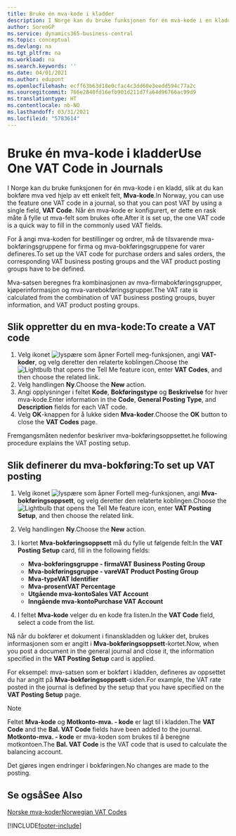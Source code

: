 ```yaml
---
title: Bruke én mva-kode i kladder
description: I Norge kan du bruke funksjonen for én mva-kode i en kladd, slik at du kan bokføre mva ved hjelp av ett enkelt felt, Mva-kode.
author: SorenGP
ms.service: dynamics365-business-central
ms.topic: conceptual
ms.devlang: na
ms.tgt_pltfrm: na
ms.workload: na
ms.search.keywords: ''
ms.date: 04/01/2021
ms.author: edupont
ms.openlocfilehash: ecff63b63d18e0cfac4c3dd60e3eedd594c77a2c
ms.sourcegitcommit: 766e2840fd16efb901d211d7fa64d96766ac99d9
ms.translationtype: HT
ms.contentlocale: nb-NO
ms.lasthandoff: 03/31/2021
ms.locfileid: "5783614"
---
```

# <a name="use-one-vat-code-in-journals"></a><span data-ttu-id="85cfe-103">Bruke én mva-kode i kladder</span><span class="sxs-lookup"><span data-stu-id="85cfe-103">Use One VAT Code in Journals</span></span>
<span data-ttu-id="85cfe-104">I Norge kan du bruke funksjonen for én mva-kode i en kladd, slik at du kan bokføre mva ved hjelp av ett enkelt felt, **Mva-kode**.</span><span class="sxs-lookup"><span data-stu-id="85cfe-104">In Norway, you can use the feature one VAT code in a journal, so that you can post VAT by using a single field, **VAT Code**.</span></span> <span data-ttu-id="85cfe-105">Når én mva-kode er konfigurert, er dette en rask måte å fylle ut mva-felt som brukes ofte.</span><span class="sxs-lookup"><span data-stu-id="85cfe-105">After it is set up, the one VAT code is a quick way to fill in the commonly used VAT fields.</span></span>  

<span data-ttu-id="85cfe-106">For å angi mva-koden for bestillinger og ordrer, må de tilsvarende mva-bokføringsgruppene for firma og mva-bokføringsgruppene for varer defineres.</span><span class="sxs-lookup"><span data-stu-id="85cfe-106">To set up the VAT code for purchase orders and sales orders, the corresponding VAT business posting groups and the VAT product posting groups have to be defined.</span></span>  

<span data-ttu-id="85cfe-107">Mva-satsen beregnes fra kombinasjonen av mva-firmabokføringsgrupper, kjøperinformasjon og mva-varebokføringsgrupper.</span><span class="sxs-lookup"><span data-stu-id="85cfe-107">The VAT rate is calculated from the combination of VAT business posting groups, buyer information, and VAT product posting groups.</span></span>  

## <a name="to-create-a-vat-code"></a><span data-ttu-id="85cfe-108">Slik oppretter du en mva-kode:</span><span class="sxs-lookup"><span data-stu-id="85cfe-108">To create a VAT code</span></span>  

1.  <span data-ttu-id="85cfe-109">Velg ikonet ![lyspære som åpner Fortell meg-funksjonen](../../media/ui-search/search_small.png "Fortell hva du vil gjøre"), angi **VAT-koder**, og velg deretter den relaterte koblingen.</span><span class="sxs-lookup"><span data-stu-id="85cfe-109">Choose the ![Lightbulb that opens the Tell Me feature](../../media/ui-search/search_small.png "Tell me what you want to do") icon, enter **VAT Codes**, and then choose the related link.</span></span>  
2.  <span data-ttu-id="85cfe-110">Velg handlingen **Ny**.</span><span class="sxs-lookup"><span data-stu-id="85cfe-110">Choose the **New** action.</span></span>  
3.  <span data-ttu-id="85cfe-111">Angi opplysninger i feltet **Kode**, **Bokføringstype** og **Beskrivelse** for hver mva-kode.</span><span class="sxs-lookup"><span data-stu-id="85cfe-111">Enter information in the **Code**, **General Posting Type**, and **Description** fields for each VAT code.</span></span>  
4.  <span data-ttu-id="85cfe-112">Velg **OK**-knappen for å lukke siden **Mva-koder**.</span><span class="sxs-lookup"><span data-stu-id="85cfe-112">Choose the **OK** button to close the **VAT Codes** page.</span></span>  

 <span data-ttu-id="85cfe-113">Fremgangsmåten nedenfor beskriver mva-bokføringsoppsettet.</span><span class="sxs-lookup"><span data-stu-id="85cfe-113">he following procedure explains the VAT posting setup.</span></span>  

## <a name="to-set-up-vat-posting"></a><span data-ttu-id="85cfe-114">Slik definerer du mva-bokføring:</span><span class="sxs-lookup"><span data-stu-id="85cfe-114">To set up VAT posting</span></span>  

1.  <span data-ttu-id="85cfe-115">Velg ikonet ![lyspære som åpner Fortell meg-funksjonen](../../media/ui-search/search_small.png "Fortell hva du vil gjøre"), angi **Mva-bokføringsoppsett**, og velg deretter den relaterte koblingen.</span><span class="sxs-lookup"><span data-stu-id="85cfe-115">Choose the ![Lightbulb that opens the Tell Me feature](../../media/ui-search/search_small.png "Tell me what you want to do") icon, enter **VAT Posting Setup**, and then choose the related link.</span></span>  
2.  <span data-ttu-id="85cfe-116">Velg handlingen **Ny**.</span><span class="sxs-lookup"><span data-stu-id="85cfe-116">Choose the **New** action.</span></span>  
3.  <span data-ttu-id="85cfe-117">I kortet **Mva-bokføringsoppsett** må du fylle ut følgende felt:</span><span class="sxs-lookup"><span data-stu-id="85cfe-117">In the **VAT Posting Setup** card, fill in the following fields:</span></span>  

    - <span data-ttu-id="85cfe-118">**Mva-bokføringsgruppe - firma**</span><span class="sxs-lookup"><span data-stu-id="85cfe-118">**VAT Business Posting Group**</span></span>  
    - <span data-ttu-id="85cfe-119">**Mva-bokføringsgruppe - vare**</span><span class="sxs-lookup"><span data-stu-id="85cfe-119">**VAT Product Posting Group**</span></span>  
    - <span data-ttu-id="85cfe-120">**Mva-type**</span><span class="sxs-lookup"><span data-stu-id="85cfe-120">**VAT Identifier**</span></span>  
    - <span data-ttu-id="85cfe-121">**Mva-prosent**</span><span class="sxs-lookup"><span data-stu-id="85cfe-121">**VAT Percentage**</span></span>  
    - <span data-ttu-id="85cfe-122">**Utgående mva-konto**</span><span class="sxs-lookup"><span data-stu-id="85cfe-122">**Sales VAT Account**</span></span>  
    - <span data-ttu-id="85cfe-123">**Inngående mva-konto**</span><span class="sxs-lookup"><span data-stu-id="85cfe-123">**Purchase VAT Account**</span></span>  

4.  <span data-ttu-id="85cfe-124">I feltet **Mva-kode** velger du en kode fra listen.</span><span class="sxs-lookup"><span data-stu-id="85cfe-124">In the **VAT Code** field, select a code from the list.</span></span>  

<span data-ttu-id="85cfe-125">Nå når du bokfører et dokument i finanskladden og lukker det, brukes informasjonen som er angitt i **Mva-bokføringsoppsett**-kortet.</span><span class="sxs-lookup"><span data-stu-id="85cfe-125">Now, when you post a document in the general journal and close it, the information specified in the **VAT Posting Setup** card is applied.</span></span>  

<span data-ttu-id="85cfe-126">For eksempel: mva-satsen som er bokført i kladden, defineres av oppsettet du har angitt på **Mva-bokføringsoppsett**-siden.</span><span class="sxs-lookup"><span data-stu-id="85cfe-126">For example, the VAT rate posted in the journal is defined by the setup that you have specified on the **VAT Posting Setup** page.</span></span>  

> [!NOTE]  
>  <span data-ttu-id="85cfe-127">Feltet **Mva-kode** og **Motkonto-mva. - kode** er lagt til i kladden.</span><span class="sxs-lookup"><span data-stu-id="85cfe-127">The **VAT Code** and the **Bal. VAT Code**  fields have been added to the journal.</span></span> <span data-ttu-id="85cfe-128">**Motkonto-mva. - kode** er mva-koden som brukes til å beregne motkontoen.</span><span class="sxs-lookup"><span data-stu-id="85cfe-128">The **Bal. VAT Code** is the VAT code that is used to calculate the balancing account.</span></span>  
>   
>  <span data-ttu-id="85cfe-129">Det gjøres ingen endringer i bokføringen.</span><span class="sxs-lookup"><span data-stu-id="85cfe-129">No changes are made to the posting.</span></span>  

## <a name="see-also"></a><span data-ttu-id="85cfe-130">Se også</span><span class="sxs-lookup"><span data-stu-id="85cfe-130">See Also</span></span>  
 [<span data-ttu-id="85cfe-131">Norske mva-koder</span><span class="sxs-lookup"><span data-stu-id="85cfe-131">Norwegian VAT Codes</span></span>](norwegian-vat-codes.md)


[!INCLUDE[footer-include](../../includes/footer-banner.md)]